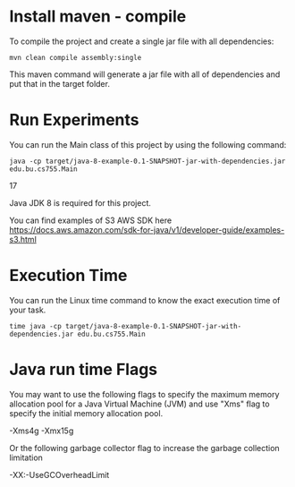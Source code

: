 # Install maven - compile 
To compile the project and create a single jar file with all dependencies: 
	
	mvn clean compile assembly:single
	
This maven command will generate a jar file with all of dependencies and put that in the target folder. 

	
# Run Experiments 

You can run the Main class of this project by using the following command:

	java -cp target/java-8-example-0.1-SNAPSHOT-jar-with-dependencies.jar edu.bu.cs755.Main
	

17
        
Java JDK 8 is required for this project. 

You can find examples of S3 AWS SDK here https://docs.aws.amazon.com/sdk-for-java/v1/developer-guide/examples-s3.html 


# Execution Time 

You can run the Linux time command to know the exact execution time of your task.  

	time java -cp target/java-8-example-0.1-SNAPSHOT-jar-with-dependencies.jar edu.bu.cs755.Main
	
# Java run time Flags

You may want to use the following flags to specify the maximum memory allocation pool for a Java Virtual Machine (JVM) and use  "Xms" flag to  specify  the initial memory allocation pool.
  
  -Xms4g -Xmx15g  

Or the following garbage collector flag to increase the garbage collection limitation 

  -XX:-UseGCOverheadLimit
 
